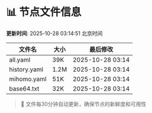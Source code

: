 # 📊 节点文件信息

**更新时间**: 2025-10-28 03:14:51 北京时间

| 文件名 | 大小 | 最后修改 |
|--------|------|----------|
| all.yaml | 39K | 2025-10-28 03:14 |
| history.yaml | 1.2M | 2025-10-28 03:14 |
| mihomo.yaml | 51K | 2025-10-28 03:14 |
| base64.txt | 32K | 2025-10-28 03:14 |

> 🔄 文件每30分钟自动更新，确保节点的新鲜度和可用性
